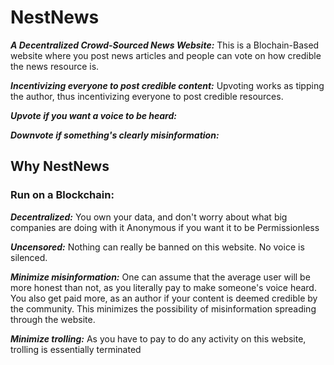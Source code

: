 

# NestNews


***A Decentralized Crowd-Sourced News Website:*** 
This is a Blochain-Based website where you post news articles and people can vote on how credible the news resource is.

***Incentivizing everyone to post credible content:*** 
Upvoting works as tipping the author, thus incentivizing everyone to post credible resources. 

***Upvote if you want a voice to be heard:***

***Downvote if something's clearly misinformation:***


## Why NestNews

### Run on a Blockchain:

***Decentralized:*** You own your data, and don't worry about what big companies are doing with it
Anonymous if you want it to be
Permissionless

***Uncensored:*** Nothing can really be banned on this website. No voice is silenced.

***Minimize misinformation:*** One can assume that the average user will be more honest than not, as you literally pay to make someone's voice heard. You also get paid more, as an author if your content is deemed credible by the community. This minimizes the possibility of misinformation spreading through the website.

***Minimize trolling:*** As you have to pay to do any activity on this website, trolling is essentially terminated

